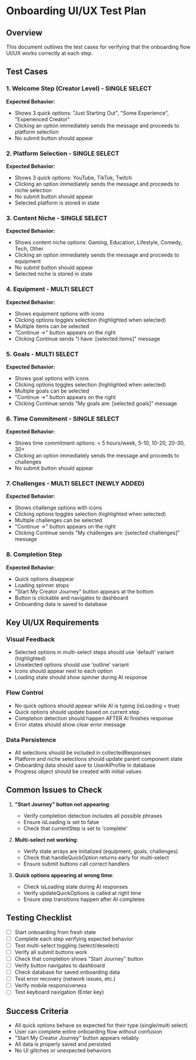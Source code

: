 # Onboarding UI/UX Test Plan

## Overview
This document outlines the test cases for verifying that the onboarding flow UI/UX works correctly at each step.

## Test Cases

### 1. Welcome Step (Creator Level) - SINGLE SELECT
**Expected Behavior:**
- Shows 3 quick options: "Just Starting Out", "Some Experience", "Experienced Creator"
- Clicking an option immediately sends the message and proceeds to platform selection
- No submit button should appear

### 2. Platform Selection - SINGLE SELECT
**Expected Behavior:**
- Shows 3 quick options: YouTube, TikTok, Twitch
- Clicking an option immediately sends the message and proceeds to niche selection
- No submit button should appear
- Selected platform is stored in state

### 3. Content Niche - SINGLE SELECT
**Expected Behavior:**
- Shows content niche options: Gaming, Education, Lifestyle, Comedy, Tech, Other
- Clicking an option immediately sends the message and proceeds to equipment
- No submit button should appear
- Selected niche is stored in state

### 4. Equipment - MULTI SELECT
**Expected Behavior:**
- Shows equipment options with icons
- Clicking options toggles selection (highlighted when selected)
- Multiple items can be selected
- "Continue →" button appears on the right
- Clicking Continue sends "I have: [selected items]" message

### 5. Goals - MULTI SELECT
**Expected Behavior:**
- Shows goal options with icons
- Clicking options toggles selection (highlighted when selected)
- Multiple goals can be selected
- "Continue →" button appears on the right
- Clicking Continue sends "My goals are: [selected goals]" message

### 6. Time Commitment - SINGLE SELECT
**Expected Behavior:**
- Shows time commitment options: < 5 hours/week, 5-10, 10-20, 20-30, 30+
- Clicking an option immediately sends the message and proceeds to challenges
- No submit button should appear

### 7. Challenges - MULTI SELECT (NEWLY ADDED)
**Expected Behavior:**
- Shows challenge options with icons
- Clicking options toggles selection (highlighted when selected)
- Multiple challenges can be selected
- "Continue →" button appears on the right
- Clicking Continue sends "My challenges are: [selected challenges]" message

### 8. Completion Step
**Expected Behavior:**
- Quick options disappear
- Loading spinner stops
- "Start My Creator Journey" button appears at the bottom
- Button is clickable and navigates to dashboard
- Onboarding data is saved to database

## Key UI/UX Requirements

### Visual Feedback
- Selected options in multi-select steps should use 'default' variant (highlighted)
- Unselected options should use 'outline' variant
- Icons should appear next to each option
- Loading state should show spinner during AI response

### Flow Control
- No quick options should appear while AI is typing (isLoading = true)
- Quick options should update based on current step
- Completion detection should happen AFTER AI finishes response
- Error states should show clear error message

### Data Persistence
- All selections should be included in collectedResponses
- Platform and niche selections should update parent component state
- Onboarding data should save to UserAIProfile in database
- Progress object should be created with initial values

## Common Issues to Check

1. **"Start Journey" button not appearing**: 
   - Verify completion detection includes all possible phrases
   - Ensure isLoading is set to false
   - Check that currentStep is set to 'complete'

2. **Multi-select not working**:
   - Verify state arrays are initialized (equipment, goals, challenges)
   - Check that handleQuickOption returns early for multi-select
   - Ensure submit buttons call correct handlers

3. **Quick options appearing at wrong time**:
   - Check isLoading state during AI responses
   - Verify updateQuickOptions is called at right time
   - Ensure step transitions happen after AI completes

## Testing Checklist

- [ ] Start onboarding from fresh state
- [ ] Complete each step verifying expected behavior
- [ ] Test multi-select toggling (select/deselect)
- [ ] Verify all submit buttons work
- [ ] Check that completion shows "Start Journey" button
- [ ] Verify button navigates to dashboard
- [ ] Check database for saved onboarding data
- [ ] Test error recovery (network issues, etc.)
- [ ] Verify mobile responsiveness
- [ ] Test keyboard navigation (Enter key)

## Success Criteria

- All quick options behave as expected for their type (single/multi select)
- User can complete entire onboarding flow without confusion
- "Start My Creator Journey" button appears reliably
- All data is properly saved and persisted
- No UI glitches or unexpected behaviors